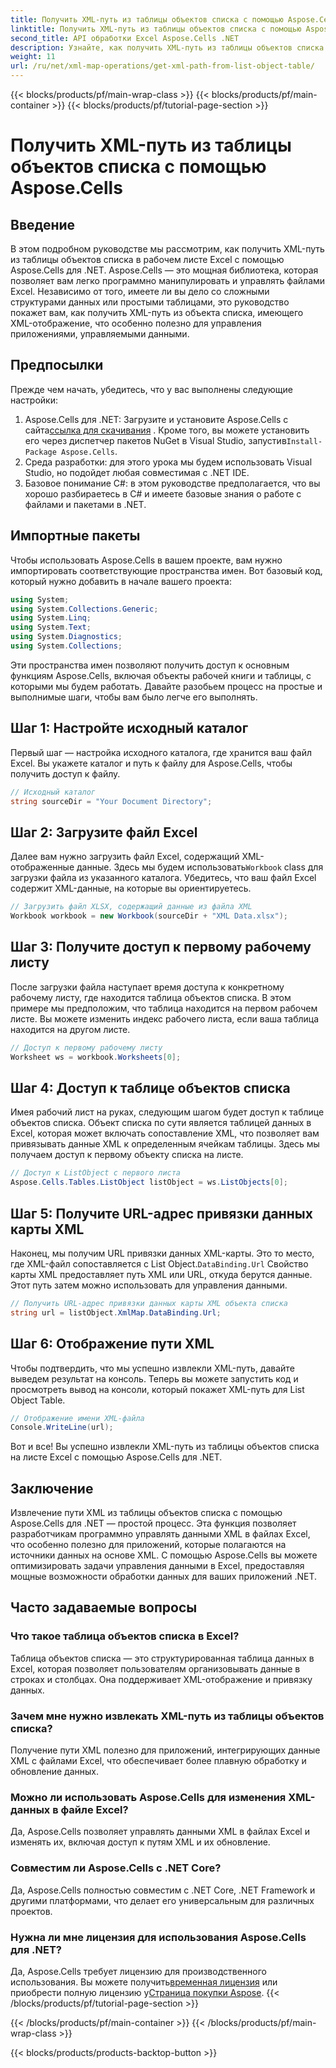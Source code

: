 ```yaml
---
title: Получить XML-путь из таблицы объектов списка с помощью Aspose.Cells
linktitle: Получить XML-путь из таблицы объектов списка с помощью Aspose.Cells
second_title: API обработки Excel Aspose.Cells .NET
description: Узнайте, как получить XML-путь из таблицы объектов списка в Excel с помощью Aspose.Cells для .NET. Пошаговое руководство для разработчиков .NET.
weight: 11
url: /ru/net/xml-map-operations/get-xml-path-from-list-object-table/
---
```


{{< blocks/products/pf/main-wrap-class >}}
{{< blocks/products/pf/main-container >}}
{{< blocks/products/pf/tutorial-page-section >}}

# Получить XML-путь из таблицы объектов списка с помощью Aspose.Cells

## Введение
В этом подробном руководстве мы рассмотрим, как получить XML-путь из таблицы объектов списка в рабочем листе Excel с помощью Aspose.Cells для .NET. Aspose.Cells — это мощная библиотека, которая позволяет вам легко программно манипулировать и управлять файлами Excel. Независимо от того, имеете ли вы дело со сложными структурами данных или простыми таблицами, это руководство покажет вам, как получить XML-путь из объекта списка, имеющего XML-отображение, что особенно полезно для управления приложениями, управляемыми данными.
## Предпосылки
Прежде чем начать, убедитесь, что у вас выполнены следующие настройки:
1.  Aspose.Cells для .NET: Загрузите и установите Aspose.Cells с сайта[ссылка для скачивания](https://releases.aspose.com/cells/net/) . Кроме того, вы можете установить его через диспетчер пакетов NuGet в Visual Studio, запустив`Install-Package Aspose.Cells`.
2. Среда разработки: для этого урока мы будем использовать Visual Studio, но подойдет любая совместимая с .NET IDE.
3. Базовое понимание C#: в этом руководстве предполагается, что вы хорошо разбираетесь в C# и имеете базовые знания о работе с файлами и пакетами в .NET.
## Импортные пакеты
Чтобы использовать Aspose.Cells в вашем проекте, вам нужно импортировать соответствующие пространства имен. Вот базовый код, который нужно добавить в начале вашего проекта:
```csharp
using System;
using System.Collections.Generic;
using System.Linq;
using System.Text;
using System.Diagnostics;
using System.Collections;
```
Эти пространства имен позволяют получить доступ к основным функциям Aspose.Cells, включая объекты рабочей книги и таблицы, с которыми мы будем работать.
Давайте разобьем процесс на простые и выполнимые шаги, чтобы вам было легче его выполнять.
## Шаг 1: Настройте исходный каталог
Первый шаг — настройка исходного каталога, где хранится ваш файл Excel. Вы укажете каталог и путь к файлу для Aspose.Cells, чтобы получить доступ к файлу.
```csharp
// Исходный каталог
string sourceDir = "Your Document Directory";
```
## Шаг 2: Загрузите файл Excel
 Далее вам нужно загрузить файл Excel, содержащий XML-отображенные данные. Здесь мы будем использовать`Workbook` class для загрузки файла из указанного каталога. Убедитесь, что ваш файл Excel содержит XML-данные, на которые вы ориентируетесь.
```csharp
// Загрузить файл XLSX, содержащий данные из файла XML
Workbook workbook = new Workbook(sourceDir + "XML Data.xlsx");
```
## Шаг 3: Получите доступ к первому рабочему листу
После загрузки файла наступает время доступа к конкретному рабочему листу, где находится таблица объектов списка. В этом примере мы предположим, что таблица находится на первом рабочем листе. Вы можете изменить индекс рабочего листа, если ваша таблица находится на другом листе.
```csharp
// Доступ к первому рабочему листу
Worksheet ws = workbook.Worksheets[0];
```
## Шаг 4: Доступ к таблице объектов списка
Имея рабочий лист на руках, следующим шагом будет доступ к таблице объектов списка. Объект списка по сути является таблицей данных в Excel, которая может включать сопоставление XML, что позволяет вам привязывать данные XML к определенным ячейкам таблицы. Здесь мы получаем доступ к первому объекту списка на листе.
```csharp
// Доступ к ListObject с первого листа
Aspose.Cells.Tables.ListObject listObject = ws.ListObjects[0];
```
## Шаг 5: Получите URL-адрес привязки данных карты XML
 Наконец, мы получим URL привязки данных XML-карты. Это то место, где XML-файл сопоставляется с List Object.`DataBinding.Url` Свойство карты XML предоставляет путь XML или URL, откуда берутся данные. Этот путь затем можно использовать для управления данными.
```csharp
// Получить URL-адрес привязки данных карты XML объекта списка
string url = listObject.XmlMap.DataBinding.Url;
```
## Шаг 6: Отображение пути XML
Чтобы подтвердить, что мы успешно извлекли XML-путь, давайте выведем результат на консоль. Теперь вы можете запустить код и просмотреть вывод на консоли, который покажет XML-путь для List Object Table.
```csharp
// Отображение имени XML-файла
Console.WriteLine(url);
```
Вот и все! Вы успешно извлекли XML-путь из таблицы объектов списка на листе Excel с помощью Aspose.Cells для .NET.
## Заключение
Извлечение пути XML из таблицы объектов списка с помощью Aspose.Cells для .NET — простой процесс. Эта функция позволяет разработчикам программно управлять данными XML в файлах Excel, что особенно полезно для приложений, которые полагаются на источники данных на основе XML. С помощью Aspose.Cells вы можете оптимизировать задачи управления данными в Excel, предоставляя мощные возможности обработки данных для ваших приложений .NET.
## Часто задаваемые вопросы
### Что такое таблица объектов списка в Excel?
Таблица объектов списка — это структурированная таблица данных в Excel, которая позволяет пользователям организовывать данные в строках и столбцах. Она поддерживает XML-отображение и привязку данных.
### Зачем мне нужно извлекать XML-путь из таблицы объектов списка?
Получение пути XML полезно для приложений, интегрирующих данные XML с файлами Excel, что обеспечивает более плавную обработку и обновление данных.
### Можно ли использовать Aspose.Cells для изменения XML-данных в файле Excel?
Да, Aspose.Cells позволяет управлять данными XML в файлах Excel и изменять их, включая доступ к путям XML и их обновление.
### Совместим ли Aspose.Cells с .NET Core?
Да, Aspose.Cells полностью совместим с .NET Core, .NET Framework и другими платформами, что делает его универсальным для различных проектов.
### Нужна ли мне лицензия для использования Aspose.Cells для .NET?
 Да, Aspose.Cells требует лицензию для производственного использования. Вы можете получить[временная лицензия](https://purchase.aspose.com/temporary-license/) или приобрести полную лицензию у[Страница покупки Aspose](https://purchase.aspose.com/buy).
{{< /blocks/products/pf/tutorial-page-section >}}

{{< /blocks/products/pf/main-container >}}
{{< /blocks/products/pf/main-wrap-class >}}

{{< blocks/products/products-backtop-button >}}
